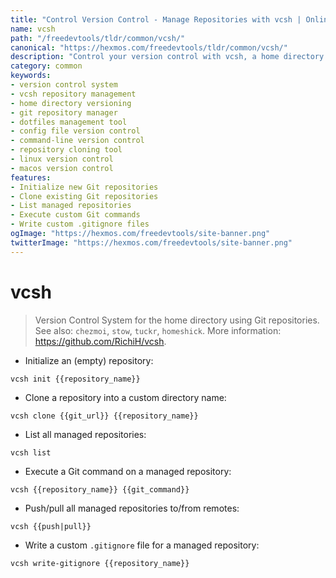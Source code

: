 ```yaml
---
title: "Control Version Control - Manage Repositories with vcsh | Online Free DevTools by Hexmos"
name: vcsh
path: "/freedevtools/tldr/common/vcsh/"
canonical: "https://hexmos.com/freedevtools/tldr/common/vcsh/"
description: "Control your version control with vcsh, a home directory version management tool. Clone, list, and execute Git commands. Free online tool, no registration required."
category: common
keywords:
- version control system
- vcsh repository management
- home directory versioning
- git repository manager
- dotfiles management tool
- config file version control
- command-line version control
- repository cloning tool
- linux version control
- macos version control
features:
- Initialize new Git repositories
- Clone existing Git repositories
- List managed repositories
- Execute custom Git commands
- Write custom .gitignore files
ogImage: "https://hexmos.com/freedevtools/site-banner.png"
twitterImage: "https://hexmos.com/freedevtools/site-banner.png"
---
```


# vcsh

> Version Control System for the home directory using Git repositories.
> See also: `chezmoi`, `stow`, `tuckr`, `homeshick`.
> More information: <https://github.com/RichiH/vcsh>.

- Initialize an (empty) repository:

`vcsh init {{repository_name}}`

- Clone a repository into a custom directory name:

`vcsh clone {{git_url}} {{repository_name}}`

- List all managed repositories:

`vcsh list`

- Execute a Git command on a managed repository:

`vcsh {{repository_name}} {{git_command}}`

- Push/pull all managed repositories to/from remotes:

`vcsh {{push|pull}}`

- Write a custom `.gitignore` file for a managed repository:

`vcsh write-gitignore {{repository_name}}`
